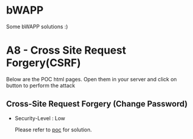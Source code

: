 # bWAPP
Some bWAPP solutions :)

# A8 - Cross Site Request Forgery(CSRF)
Below are the POC html pages. Open them in your server and click on button to perform the attack

## Cross-Site Request Forgery (Change Password)

- Security-Level : Low

    Please refer to [poc](https://github.com/divyanshu29/bWAPP/CSRF/csrf_1_low.html) for solution.
